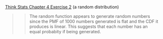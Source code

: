 [Think Stats Chapter 4 Exercise 2](http://greenteapress.com/thinkstats2/html/thinkstats2005.html#toc41) (a random distribution)

>> The random function appears to generate random numbers since the PMF of 1000 numbers generated is flat and the CDF it produces is linear.  This suggests that each number has an equal probabity if being generated.
